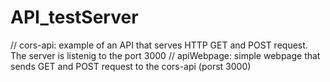 # API_testServer
// cors-api:    example of an API that serves HTTP GET and POST request. The server is listenig to the port 3000
// apiWebpage:  simple webpage that sends GET and POST request to the cors-api (porst 3000)
